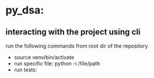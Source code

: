 # py_dsa:


## interacting with the project using cli
run the following commands from root dir of the repository
- source venv/bin/activate
- run specific file: python -i /file/path
- run tests:
